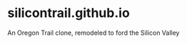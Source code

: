 silicontrail.github.io
======================

An Oregon Trail clone, remodeled to ford the Silicon Valley
